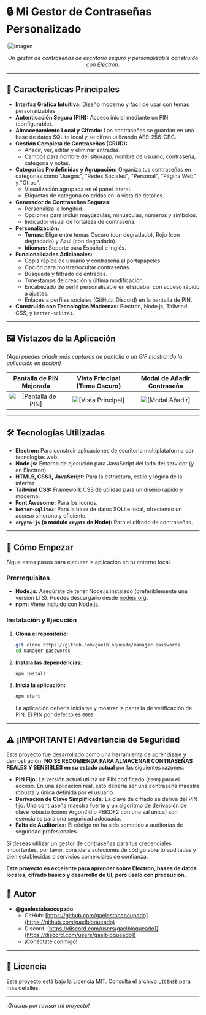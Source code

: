 # 🔒 Mi Gestor de Contraseñas Personalizado

!![imagen](https://github.com/user-attachments/assets/8a8f6369-d844-4b26-ab15-300971e92ed9)

*<p align="center">Un gestor de contraseñas de escritorio seguro y personalizable construido con Electron.</p>*

---

## 🌟 Características Principales

* **Interfaz Gráfica Intuitiva:** Diseño moderno y fácil de usar con temas personalizables.
* **Autenticación Segura (PIN):** Acceso inicial mediante un PIN (configurable).
* **Almacenamiento Local y Cifrado:** Las contraseñas se guardan en una base de datos SQLite local y se cifran utilizando AES-256-CBC.
* **Gestión Completa de Contraseñas (CRUD):**
    * Añadir, ver, editar y eliminar entradas.
    * Campos para nombre del sitio/app, nombre de usuario, contraseña, categoría y notas.
* **Categorías Predefinidas y Agrupación:** Organiza tus contraseñas en categorías como "Juegos", "Redes Sociales", "Personal", "Página Web" y "Otros".
    * Visualización agrupada en el panel lateral.
    * Etiquetas de categoría coloridas en la vista de detalles.
* **Generador de Contraseñas Seguras:**
    * Personaliza la longitud.
    * Opciones para incluir mayúsculas, minúsculas, números y símbolos.
    * Indicador visual de fortaleza de contraseña.
* **Personalización:**
    * **Temas:** Elige entre temas Oscuro (con degradado), Rojo (con degradado) y Azul (con degradado).
    * **Idiomas:** Soporte para Español e Inglés.
* **Funcionalidades Adicionales:**
    * Copia rápida de usuario y contraseña al portapapeles.
    * Opción para mostrar/ocultar contraseñas.
    * Búsqueda y filtrado de entradas.
    * Timestamps de creación y última modificación.
    * Encabezado de perfil personalizable en el sidebar con acceso rápido a ajustes.
    * Enlaces a perfiles sociales (GitHub, Discord) en la pantalla de PIN.
* **Construido con Tecnologías Modernas:** Electron, Node.js, Tailwind CSS, y `better-sqlite3`.

---

## 🖼️ Vistazos de la Aplicación

*(Aquí puedes añadir más capturas de pantalla o un GIF mostrando la aplicación en acción)*

| Pantalla de PIN Mejorada                                 | Vista Principal (Tema Oscuro)                               | Modal de Añadir Contraseña                               |
| :-------------------------------------------------------: | :----------------------------------------------------------: | :-------------------------------------------------------: |
| ![[Pantalla de PIN]](https://placehold.co/450x500/111827/e5e7eb?text=Login+Screen&font=Inter) | ![[Vista Principal]](https://placehold.co/800x600/111827/d1d5db?text=App+Dashboard&font=Inter) | ![[Modal Añadir]](https://placehold.co/450x550/1f2937/e5e7eb?text=Add+Password+Modal&font=Inter) |

---

## 🛠️ Tecnologías Utilizadas

* **Electron:** Para construir aplicaciones de escritorio multiplataforma con tecnologías web.
* **Node.js:** Entorno de ejecución para JavaScript del lado del servidor (y en Electron).
* **HTML5, CSS3, JavaScript:** Para la estructura, estilo y lógica de la interfaz.
* **Tailwind CSS:** Framework CSS de utilidad para un diseño rápido y moderno.
* **Font Awesome:** Para los iconos.
* **`better-sqlite3`:** Para la base de datos SQLite local, ofreciendo un acceso síncrono y eficiente.
* **`crypto-js` (o módulo `crypto` de Node):** Para el cifrado de contraseñas.

---

## 🚀 Cómo Empezar

Sigue estos pasos para ejecutar la aplicación en tu entorno local.

### Prerrequisitos

* **Node.js:** Asegúrate de tener Node.js instalado (preferiblemente una versión LTS). Puedes descargarlo desde [nodejs.org](https://nodejs.org/).
* **npm:** Viene incluido con Node.js.

### Instalación y Ejecución

1.  **Clona el repositorio:**
    ```bash
    git clone https://github.com/gaelbloqueado/manager-passwords
    cd manager-passwords
    ```

2.  **Instala las dependencias:**
    ```bash
    npm install
    ```

3.  **Inicia la aplicación:**
    ```bash
    npm start
    ```
    La aplicación debería iniciarse y mostrar la pantalla de verificación de PIN. El PIN por defecto es `0000`.

---

## ⚠️ ¡IMPORTANTE! Advertencia de Seguridad

Este proyecto fue desarrollado como una herramienta de aprendizaje y demostración. **NO SE RECOMIENDA PARA ALMACENAR CONTRASEÑAS REALES Y SENSIBLES en su estado actual** por las siguientes razones:

* **PIN Fijo:** La versión actual utiliza un PIN codificado (`0000`) para el acceso. En una aplicación real, esto debería ser una contraseña maestra robusta y única definida por el usuario.
* **Derivación de Clave Simplificada:** La clave de cifrado se deriva del PIN fijo. Una contraseña maestra fuerte y un algoritmo de derivación de clave robusto (como Argon2id o PBKDF2 con una sal única) son esenciales para una seguridad adecuada.
* **Falta de Auditorías:** El código no ha sido sometido a auditorías de seguridad profesionales.

Si deseas utilizar un gestor de contraseñas para tus credenciales importantes, por favor, considera soluciones de código abierto auditadas y bien establecidas o servicios comerciales de confianza.

**Este proyecto es excelente para aprender sobre Electron, bases de datos locales, cifrado básico y desarrollo de UI, pero úsalo con precaución.**

## 👤 Autor

* **@gaelestabaocupado**
    * GitHub: [https://github.com/gaelestabaocupado](https://github.com/gaelbloqueado)
    * Discord: [https://discord.com/users/gaelbloqueado1](https://discord.com/users/gaelbloqueado1)
    * ¡Conéctate conmigo!

---

## 📄 Licencia

Este proyecto está bajo la Licencia MIT. Consulta el archivo `LICENSE` para más detalles.

---

*¡Gracias por revisar mi proyecto!*

